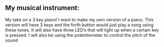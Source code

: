 ## My musical instrument: 

My take on a 3 key piano! 
I want to make my own version of a piano. This version will have 3 keys and the forth button would just play a song using these tones. It will also have three LED’s that will light up when a certain key is pressed. I will also be using the potentiometer to control the pitch of the sound  
